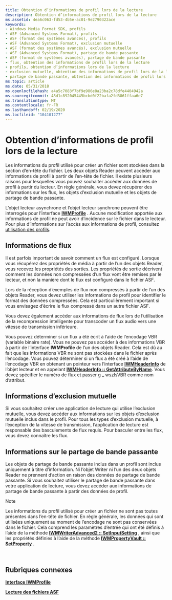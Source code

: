 ```yaml
---
title: Obtention d’informations de profil lors de la lecture
description: Obtention d’informations de profil lors de la lecture
ms.assetid: 4ea6c063-fd53-4b5e-ac01-9e2790322ace
keywords:
- Windows Media Format SDK, profils
- ASF (Advanced Systems Format), profils
- ASF (format des systèmes avancés), profils
- ASF (Advanced Systems Format), exclusion mutuelle
- ASF (format des systèmes avancés), exclusion mutuelle
- ASF (Advanced Systems Format), partage de bande passante
- ASF (format de systèmes avancés), partage de bande passante
- flux, obtention des informations de profil lors de la lecture
- profils, obtention d’informations lors de la lecture
- exclusion mutuelle, obtention des informations de profil lors de la lecture
- partage de bande passante, obtention des informations de profil lors de la lecture
ms.topic: article
ms.date: 05/31/2018
ms.openlocfilehash: a4a5c7083f7bf9e986e8a23ba2c78dfe4404942a
ms.sourcegitcommit: 48d1c892045445bcbd0f22bafa2fd3861ffaa6e7
ms.translationtype: MT
ms.contentlocale: fr-FR
ms.lasthandoff: 02/19/2020
ms.locfileid: "104101277"
---
```

# <a name="getting-profile-information-at-playback"></a>Obtention d’informations de profil lors de la lecture

Les informations du profil utilisé pour créer un fichier sont stockées dans la section d’en-tête du fichier. Les deux objets Reader peuvent accéder aux informations de profil à partir de l’en-tête de fichier. Il existe plusieurs raisons pour lesquelles vous pouvez souhaiter accéder aux données de profil à partir du lecteur. En règle générale, vous devez récupérer des informations sur les flux, les objets d’exclusion mutuelle et les objets de partage de bande passante.

L’objet lecteur asynchrone et l’objet lecteur synchrone peuvent être interrogés pour l’interface [**IWMProfile**](iwmprofile.md) . Aucune modification apportée aux informations de profil ne peut avoir d’incidence sur le fichier dans le lecteur. Pour plus d’informations sur l’accès aux informations de profil, consultez [utilisation des profils](working-with-profiles.md).

## <a name="stream-information"></a>Informations de flux

Il est parfois important de savoir comment un flux est configuré. Lorsque vous récupérez des propriétés de média à partir de l’un des objets Reader, vous recevez les propriétés des sorties. Les propriétés de sortie décrivent comment les données non compressées d’un flux vont être remises par le lecteur, et non la manière dont le flux est configuré dans le fichier ASF.

Lors de la réception d’exemples de flux non compressés à partir de l’un des objets Reader, vous devez utiliser les informations de profil pour identifier le format des données compressées. Cela est particulièrement important si vous envisagez d’écrire le flux compressé dans un autre fichier ASF.

Vous devez également accéder aux informations de flux lors de l’utilisation de la recompression intelligente pour transcoder un flux audio vers une vitesse de transmission inférieure.

Vous pouvez déterminer si un flux a été écrit à l’aide de l’encodage VBR (variable binaire rate). Vous ne pouvez pas accéder à des informations VBR à partir de l’interface **IWMProfile** de l’un des objets Reader. Cela est dû au fait que les informations VBR ne sont pas stockées dans le fichier après l’encodage. Vous pouvez déterminer si un flux a été créé à l’aide de l’encodage VBR en obtenant un pointeur vers l’interface [**IWMHeaderInfo**](/previous-versions/windows/desktop/api/wmsdkidl/nn-wmsdkidl-iwmheaderinfo) de l’objet lecteur et en appelant [**IWMHeaderInfo :: GetAttributeByName**](/previous-versions/windows/desktop/api/Wmsdkidl/nf-wmsdkidl-iwmheaderinfo-getattributebyname). Vous devez spécifier le numéro de flux et passer g \_ wszIsVBR comme nom d’attribut.

## <a name="mutual-exclusion-information"></a>Informations d’exclusion mutuelle

Si vous souhaitez créer une application de lecture qui utilise l’exclusion mutuelle, vous devez accéder aux informations sur les objets d’exclusion mutuelle inclus dans le profil. Pour tous les types d’exclusion mutuelle, à l’exception de la vitesse de transmission, l’application de lecture est responsable des basculements de flux requis. Pour basculer entre les flux, vous devez connaître les flux.

## <a name="bandwidth-sharing-information"></a>Informations sur le partage de bande passante

Les objets de partage de bande passante inclus dans un profil sont inclus uniquement à titre d’information. Ni l’objet Writer ni l’un des deux objets Reader ne prennent d’action en raison des données de partage de bande passante. Si vous souhaitez utiliser le partage de bande passante dans votre application de lecture, vous devez accéder aux informations de partage de bande passante à partir des données de profil.

> [!Note]  
> Les informations du profil utilisé pour créer un fichier ne sont pas toutes présentes dans l’en-tête de fichier. En règle générale, les données qui sont utilisées uniquement au moment de l’encodage ne sont pas conservées dans le fichier. Cela comprend les paramètres d’entrée qui ont été définis à l’aide de la méthode [**IWMWriterAdvanced2 :: SetInputSetting**](/previous-versions/windows/desktop/api/Wmsdkidl/nf-wmsdkidl-iwmwriteradvanced2-setinputsetting) , ainsi que les propriétés définies à l’aide de la méthode [**IWMPropertyVault :: SetProperty**](/previous-versions/windows/desktop/api/Wmsdkidl/nf-wmsdkidl-iwmpropertyvault-setproperty) .

 

## <a name="related-topics"></a>Rubriques connexes

<dl> <dt>

[**Interface IWMProfile**](iwmprofile.md)
</dt> <dt>

[**Lecture des fichiers ASF**](reading-asf-files.md)
</dt> </dl>

 

 




